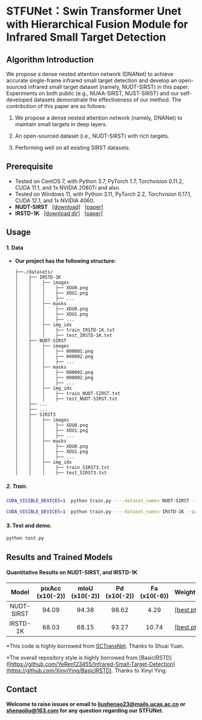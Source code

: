 # STFUNet：Swin Transformer Unet with Hierarchical Fusion Module for Infrared Small Target Detection


## Algorithm Introduction



We propose a dense nested attention network (DNANet) to achieve accurate single-frame infrared small target detection and develop an open-sourced infrared small target dataset (namely, NUDT-SIRST) in this paper. Experiments on both public (e.g., NUAA-SIRST, NUST-SIRST) and our self-developed datasets demonstrate the effectiveness of our method. The contribution of this paper are as follows:

1. We propose a dense nested attention network (namely, DNANet) to maintain small targets in deep layers.

2. An open-sourced dataset (i.e., NUDT-SIRST) with rich targets.

3. Performing well on all existing SIRST datasets.




## Prerequisite

* Tested on CentOS 7, with Python 3.7, PyTorch 1.7, Torchvision 0.11.2, CUDA 11.1, and 1x NVIDIA 2080Ti and also 
* Tested on Windows 11, with Python 3.11, PyTorch 2.2, Torchvision 0.17.1, CUDA 12.1, and 1x NVIDIA 4060.
* **NUDT-SIRST** &nbsp; [[download]](https://github.com/YeRen123455/Infrared-Small-Target-Detection) &nbsp; [[paper]](https://ieeexplore.ieee.org/abstract/document/9864119)
* **IRSTD-1K** &nbsp; [[download dir]](https://github.com/RuiZhang97/ISNet) &nbsp; [[paper]](https://ieeexplore.ieee.org/document/9880295)

## Usage

#### 1. Data

* **Our project has the following structure:**
  ```
  ├──./datasets/
  │    ├── IRSTD-1K
  │    │    ├── images
  │    │    │    ├── XDU0.png
  │    │    │    ├── XDU1.png
  │    │    │    ├── ...
  │    │    ├── masks
  │    │    │    ├── XDU0.png
  │    │    │    ├── XDU1.png
  │    │    │    ├── ...
  │    │    ├── img_idx
  │    │    │    ├── train_IRSTD-1K.txt
  │    │    │    ├── test_IRSTD-1K.txt
  │    ├── NUDT-SIRST
  │    │    ├── images
  │    │    │    ├── 000001.png
  │    │    │    ├── 000002.png
  │    │    │    ├── ...
  │    │    ├── masks
  │    │    │    ├── 000001.png
  │    │    │    ├── 000002.png
  │    │    │    ├── ...
  │    │    ├── img_idx
  │    │    │    ├── train_NUDT-SIRST.txt
  │    │    │    ├── test_NUDT-SIRST.txt
  │    ├── ...
  │    ├── ...
  │    ├── SIRST3
  │    │    ├── images
  │    │    │    ├── XDU0.png
  │    │    │    ├── XDU1.png
  │    │    │    ├── ...
  │    │    ├── masks
  │    │    │    ├── XDU0.png
  │    │    │    ├── XDU1.png
  │    │    │    ├── ...
  │    │    ├── img_idx
  │    │    │    ├── train_SIRST3.txt
  │    │    │    ├── test_SIRST3.txt
  
  ```


##### 2. Train.
```bash
CUDA_VISIBLE_DEVICES=1  python train.py ----dataset_names NUDT-SIRST --patchSize 256
```
```bash
CUDA_VISIBLE_DEVICES=1  python train.py ----dataset_names IRSTD-1K --patchSize 512
```

#### 3. Test and demo.
```bash
python test.py
```
## Results and Trained Models

#### Quantitative Results on NUDT-SIRST, and IRSTD-1K

| Model         | pixAcc (x10(-2)) | mIoU (x10(-2)) | Pd (x10(-2))|Fa (x10(-6))| Weights|
| :-------------: |:-------------:|:-----:|:-----:|:-----:|:-----:|
| NUDT-SIRST    | 94.09  |  94.38 |98.62 | 4.29  |[[best.pt]](https://drive.google.com/file/d/1Kxs2wKG2uq2YiGJOBGWoVz7B1-8DJoz3/view?usp=sharing)|
| IRSTD-1K      | 68.03  |  68.15 |  93.27 | 10.74 |[[best.pt]](https://drive.google.com/file/d/1Kxs2wKG2uq2YiGJOBGWoVz7B1-8DJoz3/view?usp=sharing)|

*This code is highly borrowed from [SCTransNet](https://github.com/YimianDai/open-acm). Thanks to Shuai Yuan.

*The overall repository style is highly borrowed from [BasicIRSTD]([https://github.com/YeRen123455/Infrared-Small-Target-Detection](https://github.com/XinyiYing/BasicIRSTD). Thanks to Xinyi Ying.

## Contact
**Welcome to raise issues or email to [liushenao23@mails.ucas.ac.cn](liushenao23@mails.ucas.ac.cn) or [shenaoliu@163.com](shenaoliu@163.com) for any question regarding our STFUNet.**
